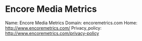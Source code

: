 
# Encore Media Metrics

Name: Encore Media Metrics
Domain: encoremetrics.com
Home: http://www.encoremetrics.com/
Privacy_policy: http://www.encoremetrics.com/privacy-policy
